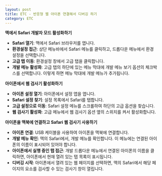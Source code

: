 ```yaml
---
layout: post
title: ETC - 반응형 웹 아이폰 연결해서 디버깅 하기
category: ETC
---
```


**맥에서 Safari 개발자 모드 활성화하기**
- **Safari 열기**: 맥에서 Safari 브라우저를 엽니다.
- **환경설정 접근**: 상단 메뉴바에서 Safari 메뉴를 클릭하고, 드롭다운 메뉴에서 환경설정을 선택합니다.
- **고급 탭 이동**: 환경설정 창에서 고급 탭을 클릭합니다.
- **개발 메뉴 활성화**: 고급 탭의 하단에 있는 메뉴 막대에 개발 메뉴 보기 옵션의 체크박스를 선택합니다. 이렇게 하면 메뉴 막대에 개발 메뉴가 추가됩니다.

**아이폰에서 웹 검사기 활성화하기**
- **아이폰 설정 열기**: 아이폰에서 설정 앱을 엽니다.
- **Safari 설정 찾기**: 설정 목록에서 Safari를 탭합니다.
- **고급 설정으로 이동**: Safari 설정 메뉴를 스크롤하여 하단의 고급 옵션을 찾습니다.
- **웹 검사기 활성화**: 고급 메뉴에서 웹 검사기 옵션 옆의 스위치를 켜서 활성화합니다.

**아이폰을 맥북에 연결하고 Safari 웹 검사기 사용하기**
- **아이폰 연결**: USB 케이블을 사용하여 아이폰을 맥북에 연결합니다.
- **개발 메뉴 확인**: 맥의 Safari에서, 개발 메뉴를 확인합니다. 이 메뉴에는 연결된 아이폰의 이름이 표시되어 있어야 합니다.
- **아이폰에서 실행 중인 탭 접근**: 개발 드롭다운 메뉴에서 연결된 아이폰의 이름을 클릭하면, 아이폰에서 현재 열려 있는 탭 목록이 표시됩니다.
- **디버깅 시작**: 아이폰에서 열려 있는 웹 페이지를 선택하면, 맥의 Safari에서 해당 페이지의 요소를 검사할 수 있는 검사기 창이 열립니다.

